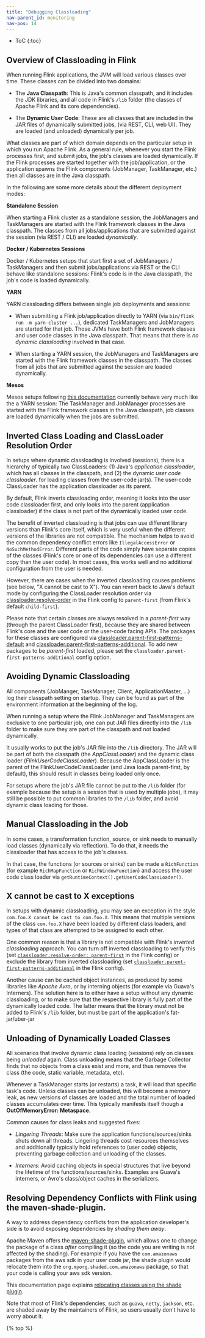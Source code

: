 ```yaml
---
title: "Debugging Classloading"
nav-parent_id: monitoring
nav-pos: 14
---
```

<!--
Licensed to the Apache Software Foundation (ASF) under one
or more contributor license agreements.  See the NOTICE file
distributed with this work for additional information
regarding copyright ownership.  The ASF licenses this file
to you under the Apache License, Version 2.0 (the
"License"); you may not use this file except in compliance
with the License.  You may obtain a copy of the License at

  http://www.apache.org/licenses/LICENSE-2.0

Unless required by applicable law or agreed to in writing,
software distributed under the License is distributed on an
"AS IS" BASIS, WITHOUT WARRANTIES OR CONDITIONS OF ANY
KIND, either express or implied.  See the License for the
specific language governing permissions and limitations
under the License.
-->

* ToC {:toc}

## Overview of Classloading in Flink

When running Flink applications, the JVM will load various classes over time. These classes can be divided into two domains:

* The **Java Classpath**: This is Java's common classpath, and it includes the JDK libraries, and all code in Flink's `/lib` folder (the classes of Apache Flink and its core dependencies).

* The **Dynamic User Code**: These are all classes that are included in the JAR files of dynamically submitted jobs, (via REST, CLI, web UI). They are loaded (and unloaded) dynamically per job.

What classes are part of which domain depends on the particular setup in which you run Apache Flink. As a general rule, whenever you start the Flink processes first, and submit jobs, the job's classes are loaded dynamically. If the Flink processes are started together with the job/application, or the application spawns the Flink components (JobManager, TaskManager, etc.) then all classes are in the Java classpath.

In the following are some more details about the different deployment modes:

**Standalone Session**

When starting a Flink cluster as a standalone session, the JobManagers and TaskManagers are started with the Flink framework classes in the Java classpath. The classes from all jobs/applications that are submitted against the session (via REST / CLI) are loaded *dynamically*.

<!--
**Docker Containers with Flink-as-a-Library**

If you package a Flink job/application such that your application treats Flink like a library (Flink JobManager/TaskManager daemons as spawned as needed),
then typically all classes are in the *application classpath*. This is the recommended way for container-based setups where the container is specifically
created for an job/application and will contain the job/application's jar files.

-->

**Docker / Kubernetes Sessions**

Docker / Kubernetes setups that start first a set of JobManagers / TaskManagers and then submit jobs/applications via REST or the CLI behave like standalone sessions: Flink's code is in the Java classpath, the job's code is loaded dynamically.

**YARN**

YARN classloading differs between single job deployments and sessions:

* When submitting a Flink job/application directly to YARN (via `bin/flink run -m yarn-cluster ...`), dedicated TaskManagers and JobManagers are started for that job. Those JVMs have both Flink framework classes and user code classes in the Java classpath. That means that there is *no dynamic classloading* involved in that case.

* When starting a YARN session, the JobManagers and TaskManagers are started with the Flink framework classes in the classpath. The classes from all jobs that are submitted against the session are loaded dynamically.

**Mesos**

Mesos setups following [this documentation](../ops/deployment/mesos.html) currently behave very much like the a YARN session: The TaskManager and JobManager processes are started with the Flink framework classes in the Java classpath, job classes are loaded dynamically when the jobs are submitted.

## Inverted Class Loading and ClassLoader Resolution Order

In setups where dynamic classloading is involved (sessions), there is a hierarchy of typically two ClassLoaders: (1) Java's *application classloader*, which has all classes in the classpath, and (2) the dynamic *user code classloader*. for loading classes from the user-code jar(s). The user-code ClassLoader has the application classloader as its parent.

By default, Flink inverts classloading order, meaning it looks into the user code classloader first, and only looks into the parent (application classloader) if the class is not part of the dynamically loaded user code.

The benefit of inverted classloading is that jobs can use different library versions than Flink's core itself, which is very useful when the different versions of the libraries are not compatible. The mechanism helps to avoid the common dependency conflict errors like `IllegalAccessError` or `NoSuchMethodError`. Different parts of the code simply have separate copies of the classes (Flink's core or one of its dependencies can use a different copy than the user code). In most cases, this works well and no additional configuration from the user is needed.

However, there are cases when the inverted classloading causes problems (see below, "X cannot be cast to X"). You can revert back to Java's default mode by configuring the ClassLoader resolution order via [classloader.resolve-order](../ops/config.html#classloader-resolve-order) in the Flink config to `parent-first` (from Flink's default `child-first`).

Please note that certain classes are always resolved in a *parent-first* way (through the parent ClassLoader first), because they are shared between Flink's core and the user code or the user-code facing APIs. The packages for these classes are configured via [classloader.parent-first-patterns-default](../ops/config.html#classloader-parent-first-patterns-default) and [classloader.parent-first-patterns-additional](../ops/config.html#classloader-parent-first-patterns-additional). To add new packages to be *parent-first* loaded, please set the `classloader.parent-first-patterns-additional` config option.

## Avoiding Dynamic Classloading

All components (JobManger, TaskManager, Client, ApplicationMaster, ...) log their classpath setting on startup. They can be found as part of the environment information at the beginning of the log.

When running a setup where the Flink JobManager and TaskManagers are exclusive to one particular job, one can put JAR files directly into the `/lib` folder to make sure they are part of the classpath and not loaded dynamically.

It usually works to put the job's JAR file into the `/lib` directory. The JAR will be part of both the classpath (the *AppClassLoader*) and the dynamic class loader (*FlinkUserCodeClassLoader*). Because the AppClassLoader is the parent of the FlinkUserCodeClassLoader (and Java loads parent-first, by default), this should result in classes being loaded only once.

For setups where the job's JAR file cannot be put to the `/lib` folder (for example because the setup is a session that is used by multiple jobs), it may still be possible to put common libraries to the `/lib` folder, and avoid dynamic class loading for those.

## Manual Classloading in the Job

In some cases, a transformation function, source, or sink needs to manually load classes (dynamically via reflection). To do that, it needs the classloader that has access to the job's classes.

In that case, the functions (or sources or sinks) can be made a `RichFunction` (for example `RichMapFunction` or `RichWindowFunction`) and access the user code class loader via `getRuntimeContext().getUserCodeClassLoader()`.

## X cannot be cast to X exceptions

In setups with dynamic classloading, you may see an exception in the style `com.foo.X cannot be cast to com.foo.X`. This means that multiple versions of the class `com.foo.X` have been loaded by different class loaders, and types of that class are attempted to be assigned to each other.

One common reason is that a library is not compatible with Flink's *inverted classloading* approach. You can turn off inverted classloading to verify this (set [`classloader.resolve-order: parent-first`](../ops/config.html#classloader-resolve-order) in the Flink config) or exclude the library from inverted classloading (set [`classloader.parent-first-patterns-additional`](../ops/config.html#classloader-parent-first-patterns-additional) in the Flink config).

Another cause can be cached object instances, as produced by some libraries like *Apache Avro*, or by interning objects (for example via Guava's Interners). The solution here is to either have a setup without any dynamic classloading, or to make sure that the respective library is fully part of the dynamically loaded code. The latter means that the library must not be added to Flink's `/lib` folder, but must be part of the application's fat-jar/uber-jar

## Unloading of Dynamically Loaded Classes

All scenarios that involve dynamic class loading (sessions) rely on classes being *unloaded* again. Class unloading means that the Garbage Collector finds that no objects from a class exist and more, and thus removes the class (the code, static variable, metadata, etc).

Whenever a TaskManager starts (or restarts) a task, it will load that specific task's code. Unless classes can be unloaded, this will become a memory leak, as new versions of classes are loaded and the total number of loaded classes accumulates over time. This typically manifests itself though a **OutOfMemoryError: Metaspace**.

Common causes for class leaks and suggested fixes:

* *Lingering Threads*: Make sure the application functions/sources/sinks shuts down all threads. Lingering threads cost resources themselves and additionally typically hold references to (user code) objects, preventing garbage collection and unloading of the classes.

* *Interners*: Avoid caching objects in special structures that live beyond the lifetime of the functions/sources/sinks. Examples are Guava's interners, or Avro's class/object caches in the serializers.

## Resolving Dependency Conflicts with Flink using the maven-shade-plugin.

A way to address dependency conflicts from the application developer's side is to avoid exposing dependencies by *shading them away*.

Apache Maven offers the [maven-shade-plugin](https://maven.apache.org/plugins/maven-shade-plugin/), which allows one to change the package of a class *after* compiling it (so the code you are writing is not affected by the shading). For example if you have the `com.amazonaws` packages from the aws sdk in your user code jar, the shade plugin would relocate them into the `org.myorg.shaded.com.amazonaws` package, so that your code is calling your aws sdk version.

This documentation page explains [relocating classes using the shade plugin](https://maven.apache.org/plugins/maven-shade-plugin/examples/class-relocation.html).

Note that most of Flink's dependencies, such as `guava`, `netty`, `jackson`, etc. are shaded away by the maintainers of Flink, so users usually don't have to worry about it.

{% top %}
